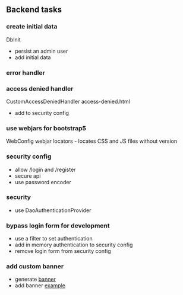 ## Backend tasks

### create initial data
DbInit
- persist an admin user
- add initial data

### error handler

### access denied handler
CustomAccessDeniedHandler access-denied.html
- add to security config

### use webjars for bootstrap5
WebConfig
webjar locators - locates CSS and JS files without version

### security config
- allow /login and /register
- secure api
- use password encoder

### security
- use DaoAuthenticationProvider

### bypass login form for development
- use a filter to set authentication
- add in memory authentication to security config
- remove login form from security config

### add custom banner
- generate [banner](https://manytools.org/hacker-tools/ascii-banner/)
- add banner [example](https://www.baeldung.com/spring-boot-custom-banners)
